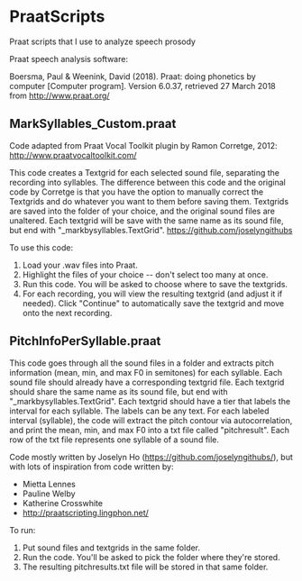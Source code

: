# PraatScripts
Praat scripts that I use to analyze speech prosody

Praat speech analysis software:

Boersma, Paul & Weenink, David (2018). Praat: doing phonetics by computer [Computer program]. Version 6.0.37, retrieved 27 March 2018 from http://www.praat.org/

## MarkSyllables_Custom.praat

Code adapted from Praat Vocal Toolkit plugin by Ramon Corretge, 2012:
http://www.praatvocaltoolkit.com/

This code creates a Textgrid for each selected sound file, separating the recording into syllables. The difference between this code and the original code by Corretge is that you have the option to manually correct the Textgrids and do whatever you want to them before saving them. Textgrids are saved into the folder of your choice, and the original sound files are unaltered. Each textgrid will be save with the same name as its sound file, but end with "_markbysyllables.TextGrid".
https://github.com/joselyngithubs

To use this code:
1. Load your .wav files into Praat.
2. Highlight the files of your choice -- don't select too many at once.
3. Run this code. You will be asked to choose where to save the textgrids.
4. For each recording, you will view the resulting textgrid (and adjust it if needed). Click "Continue" to automatically save the textgrid and move onto the next recording.

## PitchInfoPerSyllable.praat

This code goes through all the sound files in a folder and extracts pitch information (mean, min, and max F0 in semitones) for each syllable. Each sound file should already have a corresponding textgrid file. Each textgrid should share the same name as its sound file, but end with "_markbysyllables.TextGrid". Each textgrid should have a tier that labels the interval for each syllable. The labels can be any text.
For each labeled interval (syllable), the code will extract the pitch contour via autocorrelation, and print the mean, min, and max F0 into a txt file called "pitchresult". Each row of the txt file represents one syllable of a sound file.

Code mostly written by Joselyn Ho (https://github.com/joselyngithubs/), but with lots of inspiration from code written by:
* Mietta Lennes
* Pauline Welby
* Katherine Crosswhite
* http://praatscripting.lingphon.net/

To run:
1. Put sound files and textgrids in the same folder.
2. Run the code. You'll be asked to pick the folder where they're stored.
3. The resulting pitchresults.txt file will be stored in that same folder.
